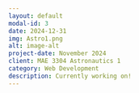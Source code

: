 ```yaml
---
layout: default
modal-id: 3
date: 2024-12-31
img: Astro1.png
alt: image-alt
project-date: November 2024
client: MAE 3304 Astronautics 1
category: Web Development
description: Currently working on!
---
```

